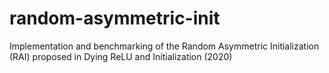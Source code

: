 # random-asymmetric-init
Implementation and benchmarking of the Random Asymmetric Initialization (RAI) proposed in Dying ReLU and Initialization (2020)
